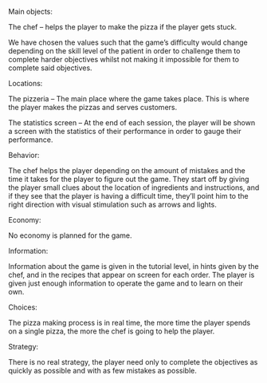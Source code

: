 Main objects:

The chef – helps the player to make the pizza if the player gets stuck.

We have chosen the values such that the game’s difficulty would change depending on the skill level of the patient in order to challenge them to complete harder objectives whilst not making it impossible for them to complete said objectives.



Locations:

The pizzeria – The main place where the game takes place. This is where the player makes the pizzas and serves customers.

The statistics screen – At the end of each session, the player will be shown a screen with the statistics of their performance in order to gauge their performance.



Behavior:

The chef helps the player depending on the amount of mistakes and the time it takes for the player to figure out the game. They start off by giving the player small clues about the location of ingredients and instructions, and if they see that the player is having a difficult time, they’ll point him to the right direction with visual stimulation such as arrows and lights.



Economy:

No economy is planned for the game.



Information:

Information about the game is given in the tutorial level, in hints given by the chef, and in the recipes that appear on screen for each order. The player is given just enough information to operate the game and to learn on their own.



Choices:

The pizza making process is in real time, the more time the player spends on a single pizza, the more the chef is going to help the player.



Strategy:

There is no real strategy, the player need only to complete the objectives as quickly as possible and with as few mistakes as possible.





